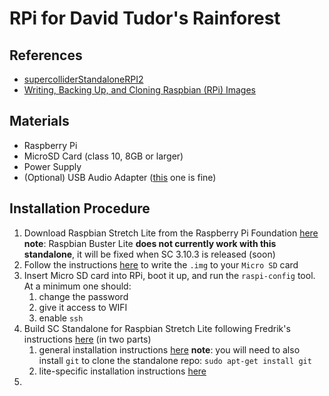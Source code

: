 # RPi for David Tudor's Rainforest

## References
* [supercolliderStandaloneRPI2](https://github.com/redFrik/supercolliderStandaloneRPI2)
* [Writing, Backing Up, and Cloning Raspbian (RPi) Images](https://gist.github.com/caseyanderson/31b615045332a6ab3f4028c696920f57#write-img-from-rpi-foundation)


## Materials
* Raspberry Pi
* MicroSD Card (class 10, 8GB or larger)
* Power Supply
* (Optional) USB Audio Adapter ([this](https://www.adafruit.com/product/1475) one is fine)


## Installation Procedure
1. Download Raspbian Stretch Lite from the Raspberry Pi Foundation [here](https://downloads.raspberrypi.org/raspbian_lite/images/raspbian_lite-2019-04-09/2019-04-08-raspbian-stretch-lite.zip) **note**: Raspbian Buster Lite **does not currently work with this standalone**, it will be fixed when SC 3.10.3 is released (soon)
2. Follow the instructions [here](https://gist.github.com/caseyanderson/31b615045332a6ab3f4028c696920f57#pre-flight) to write the `.img` to your `Micro SD` card
3. Insert Micro SD card into RPi, boot it up, and run the `raspi-config` tool. At a minimum one should:
    1. change the password
    2. give it access to WIFI
    3. enable `ssh`
4. Build SC Standalone for Raspbian Stretch Lite following Fredrik's instructions [here](https://github.com/redFrik/supercolliderStandaloneRPI2) (in two parts)
    1. general installation instructions [here](https://github.com/redFrik/supercolliderStandaloneRPI2#installation) **note**: you will need to also install `git` to clone the standalone repo: `sudo apt-get install git`
    2. lite-specific installation instructions [here](https://github.com/redFrik/supercolliderStandaloneRPI2#stretch-lite)
5.
